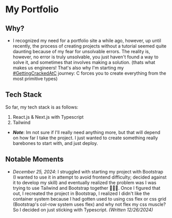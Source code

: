 # My Portfolio

## Why?

-   I recognized my need for a portfolio site a while ago, however, up until recently, the process of creating projects without a tutorial seemed quite daunting because of my fear for unsolvable errors. The reality is, however, no error is truly unsolvable, you just haven't found a way to solve it, and sometimes that involves making a solution. (thats what makes us engineers! That's also why I'm starting my [#GettingCrackedAtC]("https://github.com/izzyzs/Learning_C_2.0") journey: C forces you to create everything from the most primitive types)

## Tech Stack

So far, my tech stack is as follows:

1. React.js & Next.js with Typescript
2. Tailwind

-   **_Note_**: Im not sure if I'll really need anything more, but that will depend on how far I take the project. I just wanted to create something really barebones to start with, and just deploy.

## Notable Moments

-   _December 25, 2024_: I struggled with starting my project with Bootstrap (I wanted to use it in attempt to avoid frontend difficulty; decided against it to develop my skill) and eventually realized the problem was I was trying to use Tailwind and Bootstrap together 🤦🏾‍♂️. Once I figured that out, I recreated the project in Bootstrap, I realized I didn't like the container system because I had gotten used to using css flex or css grid (Bootstrap's col-row system uses flex) and why not flex my css muscle? So I decided on just sticking with Typescript. _(Written 12/26/2024)_
